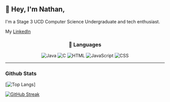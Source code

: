 ## 👋 Hey, I'm Nathan,
I'm a Stage 3 UCD Computer Science Undergraduate and tech enthusiast.
<br>

My [LinkedIn](https://ie.linkedin.com/in/nathan-betts-6032a0246?trk=people-guest_people_search-card)

<div align="center">

  <h3>🤟 Languages</h3>
  <img alt="Java" src="https://img.shields.io/badge/Java-ED8B00?style=for-the-badge&logo=java&logoColor=white" />
  <img alt="C" src="https://img.shields.io/badge/C-1572C?style=for-the-badge&logo=c&logoColor=white" />
  <img alt="HTML" src="https://img.shields.io/badge/HTML5-E34F26?style=for-the-badge&logo=html5&logoColor=white" />
    <img alt="JavaScript" src="https://img.shields.io/badge/JavaScript-323330?style=for-the-badge&logo=javascript&logoColor=F7DF1E" />
  <img alt="CSS" src="https://img.shields.io/badge/CSS3-1572B6?style=for-the-badge&logo=css3&logoColor=white" />
  <hr />
</div>
  <h3>Github Stats</h3>

[![Top Langs](https://github-readme-stats.vercel.app/api/top-langs/?username=NathanBetts1&layout=compact&langs_count=6&theme=github_dark)]

[![GitHub Streak](https://github-readme-streak-stats.herokuapp.com/?user=NathanBetts1&theme=black-ice)](https://git.io/streak-stats)

